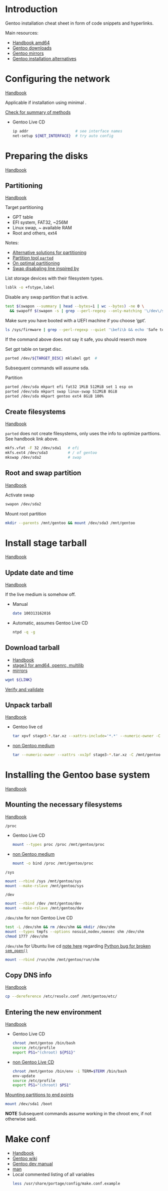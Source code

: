 # Introduction

Gentoo installation cheat sheet in form of code snippets and hyperlinks.

Main resources:
- [Handbook amd64](https://wiki.gentoo.org/wiki/Handbook:AMD64)
- [Gentoo downloads](https://www.gentoo.org/downloads/)
- [Gentoo mirrors](https://www.gentoo.org/downloads/mirrors)
- [Gentoo installation alternatives](https://wiki.gentoo.org/wiki/Installation_alternatives)

# Configuring the network 

[Handbook](https://wiki.gentoo.org/wiki/Handbook:AMD64/Installation/Networking)

Applicable if installation using minimal .

[Check for summary of methods](https://wiki.gentoo.org/wiki/Handbook:AMD64/Installation/Networking#Default:_Using_net-setup)

- Gentoo Live CD
  ```bash
  ip addr                     # see interface names
  net-setup ${NET_INTERFACE}  # try auto config
  ```

#  Preparing the disks 

[Handbook](https://wiki.gentoo.org/wiki/Handbook:AMD64/Installation/Disks)

## Partitioning 

[Handbook](https://wiki.gentoo.org/wiki/Handbook:AMD64/Installation/Disks#Partitioning_the_disk_with_GPT_for_UEFI)

Target partitioning
- GPT table
- EFI system, FAT32, ~256M
- Linux swap, ~ available RAM
- Root and others, ext4

Notes:
- [Alternative solutions for partitioning](https://wiki.gentoo.org/wiki/Partition)
- [Partition tool `parted`](https://wiki.archlinux.org/title/Parted)
- [On optimal partitioning](https://rainbow.chard.org/2013/01/30/how-to-align-partitions-for-best-performance-using-parted/)
- [Swap disabaling line inspired by](https://stackoverflow.com/a/35165216/3169522)

List storage devices with their filesystem types.
```bash
lsblk -o +fstype,label   
```

Disable any swap partition that is active.
```bash 
test $(swapon --summary | head --bytes=1 | wc --bytes) -ne 0 \
  && swapoff $(swapon -s | grep --perl-regexp --only-matching '\/dev\/sd\w+')
```

Make sure you have booted with a UEFI machine if you choose ‘gpt’. 
```bash
ls /sys/firmware | grep --perl-regexp --quiet '\befi\b && echo 'Safe to poceed with GPT table'
```
If the command above does not say it safe, you should reserch more

Set gpt table on target disc.
```bash
parted /dev/${TARGET_DISC} mklabel gpt  # 
```
Subsequent commands will assume sda.

Partition
```bash
parted /dev/sda mkpart efi fat32 1MiB 512MiB set 1 esp on
parted /dev/sda mkpart swap linux-swap 512MiB 8GiB
parted /dev/sda mkpart gentoo ext4 8GiB 100%
```

## Create filesystems

[Handbook](https://wiki.gentoo.org/wiki/Handbook:AMD64/Installation/Disks#Partitioning_the_disk_with_GPT_for_UEFI)

`parted` does not create filesystems, only uses the info to optimize parttions. See handbook link above.

```bash
mkfs.vfat -F 32 /dev/sda1   # efi
mkfs.ext4 /dev/sda3         # / of gentoo
mkswap /dev/sda2            # swap
```

## Root and swap partition

[Handbook](https://wiki.gentoo.org/wiki/Handbook:AMD64/Installation/Disks#Activating_the_swap_partition)

Activate swap
```bash
swapon /dev/sda2    
```

Mount root partition
```bash
mkdir --parents /mnt/gentoo && mount /dev/sda3 /mnt/gentoo 
```

# Install stage tarball

[Handbook](https://wiki.gentoo.org/wiki/Handbook:AMD64/Installation/Stage)

## Update date and time

[Handbook](https://wiki.gentoo.org/wiki/Handbook:AMD64/Installation/Stage#Setting_the_date_and_time)

If the live medium is somehow off.

- Manual
  ```bash
  date 100313162016
  ```
- Automatic, assumes Gentoo Live CD
  ```bash
  ntpd -q -g
  ```

## Download tarball

- [Handbook](https://wiki.gentoo.org/wiki/Handbook:AMD64/Installation/Stage#Choosing_a_stage_tarball)
- [stage3 for amd64, openrc, multilib](https://bouncer.gentoo.org/fetch/root/all/releases/amd64/autobuilds/20210509T214503Z/stage3-amd64-20210509T214503Z.tar.xz)
- [mirrors](https://www.gentoo.org/downloads/mirrors/)

```bash
wget ${LINK}
```

[Verify and validate](https://wiki.gentoo.org/wiki/Handbook:AMD64/Installation/Stage#Verifying_and_validating)

## Unpack tarball

[Handbook](https://wiki.gentoo.org/wiki/Handbook:AMD64/Installation/Stage#Setting_the_date_and_time)

- Gentoo live cd
  ```bash
  tar xpvf stage3-*.tar.xz --xattrs-include='*.*' --numeric-owner -C /mnt/gentoo 
  ```
- [non Gentoo medium](https://wiki.gentoo.org/wiki/Installation_alternatives#Installation_instructions)
  ```bash
  tar --numeric-owner --xattrs -xvJpf stage3-*.tar.xz -C /mnt/gentoo 
  ```
  
# Installing the Gentoo base system 

[Handbook](https://wiki.gentoo.org/wiki/Handbook:AMD64/Installation/Base)

## Mounting the necessary filesystems

[Handbook](https://wiki.gentoo.org/wiki/Handbook:AMD64/Installation/Base#Mounting_the_necessary_filesystems)

`/proc`
- Gentoo Live CD
  ```bash
  mount --types proc /proc /mnt/gentoo/proc 
  ```
- [non Gentoo medium](https://wiki.gentoo.org/wiki/Installation_alternatives#Installation_instructions)
  ```bash
  mount -o bind /proc /mnt/gentoo/proc
  ```
  
`/sys`
```bash
mount --rbind /sys /mnt/gentoo/sys 
mount --make-rslave /mnt/gentoo/sys 
```

`/dev`
```bash
mount --rbind /dev /mnt/gentoo/dev 
mount --make-rslave /mnt/gentoo/dev 
```

`/dev/shm` for non Gentoo Live CD 
```bash
test -L /dev/shm && rm /dev/shm && mkdir /dev/shm 
mount --types tmpfs --options nosuid,nodev,noexec shm /dev/shm 
chmod 1777 /dev/shm
```

`/dev/shm` for Ubuntu live cd [note here](https://wiki.gentoo.org/wiki/Installation_alternatives#Installation_instructions) regarding [Python bug for broken `sem_open()`](https://bugs.gentoo.org/496328)
```bash
mount --rbind /run/shm /mnt/gentoo/run/shm
```

## Copy DNS info

[Handbook](https://wiki.gentoo.org/wiki/Handbook:AMD64/Installation/Base#Copy_DNS_info)

```bash
cp --dereference /etc/resolv.conf /mnt/gentoo/etc/
```

## Entering the new environment

[Handbook](https://wiki.gentoo.org/wiki/Handbook:AMD64/Installation/Base#Entering_the_new_environment)

- Gentoo Live CD
  ```bash
  chroot /mnt/gentoo /bin/bash 
  source /etc/profile 
  export PS1="(chroot) ${PS1}"
  ```
- [non Gentoo Live CD](https://wiki.gentoo.org/wiki/Installation_alternatives#Installation_instructions)
  ```bash
  chroot /mnt/gentoo /bin/env -i TERM=$TERM /bin/bash 
  env-update 
  source /etc/profile 
  export PS1="(chroot) $PS1" 
  ```

[Mounting partitions to end points](https://wiki.gentoo.org/wiki/Handbook:AMD64/Installation/Base#Mounting_the_boot_partition)
```bash
mount /dev/sda1 /boot
```

**NOTE** Subsequent commands assume working in the chroot env, if not otherwise said.

# Make conf

- [Handbook](https://wiki.gentoo.org/wiki/Handbook:AMD64/Installation/Stage#Configuring_compile_options)
- [Gentoo wiki](https://wiki.gentoo.org/wiki//etc/portage/make.conf)
- [Gentoo dev manual](https://devmanual.gentoo.org/eclass-reference/make.conf/index.html)
- [man](https://dev.gentoo.org/~zmedico/portage/doc/man/make.conf.5.html)
- Local commented listing of all variables
  ```bash
  less /usr/share/portage/config/make.conf.example
  ```
